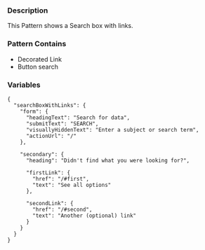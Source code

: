 ### Description
This Pattern shows a Search box with links.

### Pattern Contains
* Decorated Link
* Button search

### Variables
~~~
{
  "searchBoxWithLinks": {
    "form": {
      "headingText": "Search for data",
      "submitText": "SEARCH",
      "visuallyHiddenText": "Enter a subject or search term",
      "actionUrl": "/"
    },

    "secondary": {
      "heading": "Didn't find what you were looking for?",

      "firstLink": {
        "href": "/#first",
        "text": "See all options"
      },

      "secondLink": {
        "href": "/#second",
        "text": "Another (optional) link"
      }
    }
  }
}
~~~
